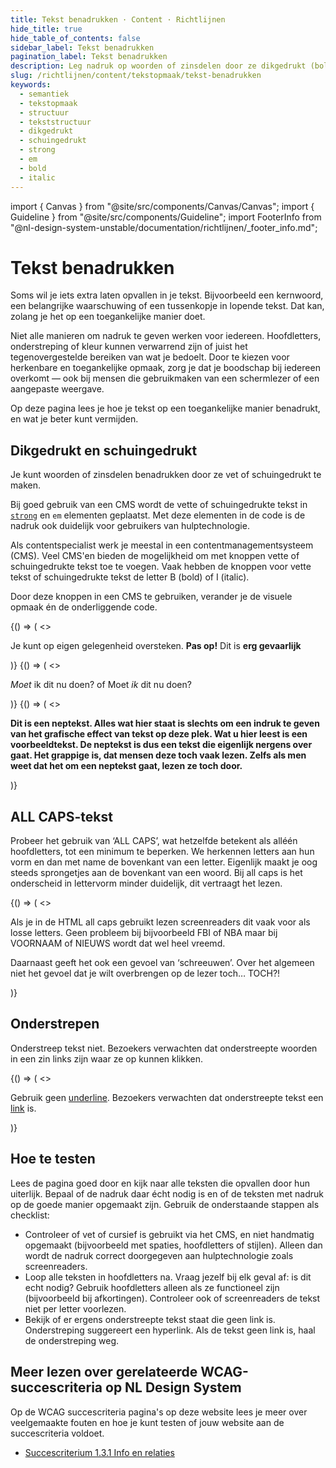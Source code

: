 ```yaml
---
title: Tekst benadrukken · Content · Richtlijnen
hide_title: true
hide_table_of_contents: false
sidebar_label: Tekst benadrukken
pagination_label: Tekst benadrukken
description: Leg nadruk op woorden of zinsdelen door ze dikgedrukt (bold) of schuingedrukt (italic) te maken.
slug: /richtlijnen/content/tekstopmaak/tekst-benadrukken
keywords:
  - semantiek
  - tekstopmaak
  - structuur
  - tekststructuur
  - dikgedrukt
  - schuingedrukt
  - strong
  - em
  - bold
  - italic
---
```


<!-- @license CC0-1.0 -->

import { Canvas } from "@site/src/components/Canvas/Canvas";
import { Guideline } from "@site/src/components/Guideline";
import FooterInfo from "@nl-design-system-unstable/documentation/richtlijnen/\_footer_info.md";

# Tekst benadrukken

Soms wil je iets extra laten opvallen in je tekst. Bijvoorbeeld een kernwoord, een belangrijke waarschuwing of een tussenkopje in lopende tekst. Dat kan, zolang je het op een toegankelijke manier doet.

Niet alle manieren om nadruk te geven werken voor iedereen. Hoofdletters, onderstreping of kleur kunnen verwarrend zijn of juist het tegenovergestelde bereiken van wat je bedoelt. Door te kiezen voor herkenbare en toegankelijke opmaak, zorg je dat je boodschap bij iedereen overkomt — ook bij mensen die gebruikmaken van een schermlezer of een aangepaste weergave.

Op deze pagina lees je hoe je tekst op een toegankelijke manier benadrukt, en wat je beter kunt vermijden.

## Dikgedrukt en schuingedrukt

Je kunt woorden of zinsdelen benadrukken door ze vet of schuingedrukt te maken.

Bij goed gebruik van een CMS wordt de vette of schuingedrukte tekst in [`strong`](/strong) en `em` elementen geplaatst. Met deze elementen in de code is de nadruk ook duidelijk voor gebruikers van hulptechnologie.

Als contentspecialist werk je meestal in een contentmanagementsysteem (CMS). Veel CMS'en bieden de mogelijkheid om met knoppen vette of schuingedrukte tekst toe te voegen. Vaak hebben de knoppen voor vette tekst of schuingedrukte tekst de letter B (bold) of I (italic).

Door deze knoppen in een CMS te gebruiken, verander je de visuele opmaak én de onderliggende code.

<Guideline appearance="do" title="vette tekst gebruiken om een deel van de zin extra belangrijk te maken.">
  <Canvas language="html">
    {() => (
      <>
        <p>
          Je kunt op eigen gelegenheid oversteken. <strong>Pas op!</strong> Dit is <strong>erg gevaarlijk</strong>
        </p>
      </>
    )}
  </Canvas>
</Guideline>

<Guideline appearance="do" title="schuingedrukte tekst gebruiken om de betekenis van de zin aan te passen.">
  <Canvas language="html">
    {() => (
      <>
        <p>
          <em>Moet</em> ik dit nu doen? of Moet <em>ik</em> dit nu doen?
        </p>
      </>
    )}
  </Canvas>
</Guideline>

<Guideline appearance="dont" title="Hele alinea vet maken omdat je dat mooier vindt.">
  <Canvas language="html">
    {() => (
      <>
        <p>
          <strong>
            Dit is een neptekst. Alles wat hier staat is slechts om een indruk te geven van het grafische effect van
            tekst op deze plek. Wat u hier leest is een voorbeeldtekst. De neptekst is dus een tekst die eigenlijk
            nergens over gaat. Het grappige is, dat mensen deze toch vaak lezen. Zelfs als men weet dat het om een
            neptekst gaat, lezen ze toch door.
          </strong>
        </p>
      </>
    )}
  </Canvas>
</Guideline>

## ALL CAPS-tekst

Probeer het gebruik van ‘ALL CAPS’, wat hetzelfde betekent als alléén hoofdletters, tot een minimum te beperken. We herkennen letters aan hun vorm en dan met name de bovenkant van een letter. Eigenlijk maakt je oog steeds sprongetjes aan de bovenkant van een woord. Bij all caps is het onderscheid in lettervorm minder duidelijk, dit vertraagt het lezen.

<Guideline appearance="do" title="Beperkt gebruik maken van all caps">
  <Canvas language="html">
    {() => (
      <>
        <p>
          Als je in de HTML all caps gebruikt lezen screenreaders dit vaak voor als losse letters. Geen probleem bij bijvoorbeeld FBI of NBA maar bij VOORNAAM of NIEUWS wordt dat wel heel vreemd.
        </p>
        <p>Daarnaast geeft het ook een gevoel van ‘schreeuwen’. Over het algemeen niet het gevoel dat je wilt overbrengen op de lezer toch… TOCH?!</p>
      </>
    )}
  </Canvas>
</Guideline>

## Onderstrepen

Onderstreep tekst niet. Bezoekers verwachten dat onderstreepte woorden in een zin links zijn waar ze op kunnen klikken.

<Guideline appearance="dont" title="Tekst onderstrepen">
  <Canvas language="html">
    {() => (
      <>
        <p>
          Gebruik geen <u>underline</u>. Bezoekers verwachten dat onderstreepte tekst een <a href="">link</a> is.
        </p>
      </>
    )}
  </Canvas>
</Guideline>

## Hoe te testen

Lees de pagina goed door en kijk naar alle teksten die opvallen door hun uiterlijk. Bepaal of de nadruk daar écht nodig is en of de teksten met nadruk op de goede manier opgemaakt zijn. Gebruik de onderstaande stappen als checklist:

- Controleer of vet of cursief is gebruikt via het CMS, en niet handmatig opgemaakt (bijvoorbeeld met spaties, hoofdletters of stijlen).
  Alleen dan wordt de nadruk correct doorgegeven aan hulptechnologie zoals screenreaders.
- Loop alle teksten in hoofdletters na. Vraag jezelf bij elk geval af: is dit echt nodig?
  Gebruik hoofdletters alleen als ze functioneel zijn (bijvoorbeeld bij afkortingen). Controleer ook of screenreaders de tekst niet per letter voorlezen.
- Bekijk of er ergens onderstreepte tekst staat die geen link is.
  Onderstreping suggereert een hyperlink. Als de tekst geen link is, haal de onderstreping weg.

## Meer lezen over gerelateerde WCAG-succescriteria op NL Design System

Op de WCAG succescriteria pagina's op deze website lees je meer over veelgemaakte fouten en hoe je kunt testen of jouw website aan de succescriteria voldoet.

- [Succescriterium 1.3.1 Info en relaties](/wcag/1.3.1)

<FooterInfo />
